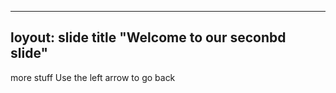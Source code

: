 ----
loyout: slide
title "Welcome to our seconbd slide"
-----
more stuff
Use the left arrow to go back
